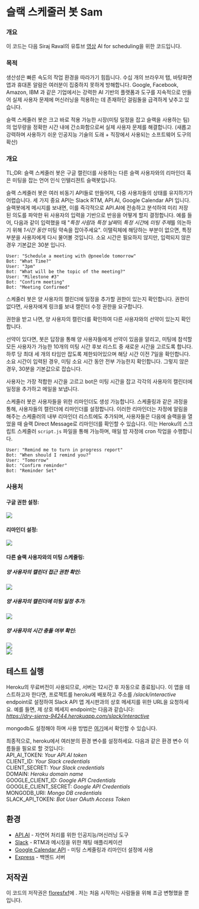# 슬랙 스케줄러 봇 Sam

### 개요

이 코드는 다음 Siraj Raval의 유튜브 [영상](https://www.youtube.com/watch?v=nvLJq4GnCg4&feature=youtu.be) AI for scheduling을 위한 코드입니다.

### 목적

생산성은 빠른 속도의 작업 환경을 따라가기 힘듭니다. 수십 개의 브라우저 탭, 바탕화면 앱과 휴대폰 알람은 여러분이 집중하지 못하게 방해합니다. Google, Facebook, Amazon, IBM 과 같은 기업에서는 강력한 AI 기반의 플랫폼과 도구를 지속적으로 만들어 실제 사용자 문제에 머신러닝을 적용하는 데 존재하던 걸림돌을 급격하게 낮추고 있습니다.

슬랙 스케줄러 봇은 크고 바로 적용 가능한 시장(미팅 일정을 잡고 슬랙을 사용하는 팀)의 업무량을 정확한 시간 내에 간소화함으로써 실제 사용자 문제를 해결합니다. (새롭고 강력하며 사용하기 쉬운 인공지능 기술의 도래 + 직장에서 사용되는 소프트웨어 도구의 확산) 


### 개요

TL;DR: 슬랙 스케줄러 봇은 구글 캘린더를 사용하는 다른 슬랙 사용자와의 리마인더 혹은 미팅을 잡는 언어 인식 인텔리젼트 슬랙봇입니다.

슬랙 스케줄러 봇은 여러 비동기 API들로 만들어져, 다중 사용자들의 상태를 유지하기가 어렵습니다. 세 가지 중요 API는 Slack RTM, API.AI, Google Calendar API 입니다. 슬랙봇에게 메시지를 보내면, 이를 즉각적으로 API.AI에 전송하고 분석하여 미리 저장된 의도를 파악한 뒤 사용자의 입력을 기반으로 반응을 어떻게 할지 결정합니다. 예를 들어, 다음과 같이 입력했을 때 "*특정 사람*과 *특정 날짜*의 *특정 시간*에 *미팅 주제*를 의논하기 위해 *1시간 동안* 미팅 약속을 잡아주세요". 이탤릭체에 해당하는 부분이 없으면, 특정 부분을 사용자에게 다시 물어볼 것입니다. 소요 시간은 필요하지 않지만, 입력되지 않은 경우 기본값은 30분 입니다.
  
```Example:  
User: "Schedule a meeting with @pneelde tomorrow"  
Bot: "What Time?"  
User: "3pm"  
Bot: "What will be the topic of the meeting?"  
User: "Milestone #3"  
Bot: "Confirm meeting"  
Bot: "Meeting Confirmed"  
```
  
  
스케줄러 봇은 양 사용자의 캘린더에 일정을 추가할 권한이 있는지 확인합니다. 권한이 없다면, 사용자에게 링크를 보내 캘린더 수정 권한을 요구합니다.
  
권한을 받고 나면, 양 사용자의 캘린더를 확인하여 다른 사용자와의 선약이 있는지 확인합니다.

선약이 있다면, 봇은 답장을 통해 양 사용자들에게 선약이 있음을 알리고, 미팅에 참석할 모든 사용자가 가능한 10개의 미팅 시간 후보 리스트 중 새로운 시간을 고르도록 합니다. 하루 당 최대 세 개의 타임만 잡도록 제한되어있으며 해당 시간 이전 7일을 확인합니다. 소요 시간이 입력된 경우, 미팅 소요 시간 동안 전부 가능한지 확인합니다. 그렇지 않은 경우, 30분을 기본값으로 잡습니다.

사용자는 가장 적합한 시간을 고르고 bot은 미팅 시간을 잡고 각각의 사용자의 캘린더에 일정을 추가하고 메일을 보냅니다. 
  
스케줄러 봇은 사용자들을 위한 리마인더도 생성 가능합니다. 스케줄링과 같은 과정을 통해, 사용자들의 캘린더에 리마인더를 설정합니다. 이러한 리마인더는 자정에 알림을 해주는 스케줄러의 내부 리마인더 리스트에도 추가되며, 사용자들은 다음에 슬랙을을 열었을 때 슬랙 Direct Message로 리마인더를 확인할 수 있습니다. 이는 Heroku의 스크립트 스케줄러 `script.js` 파일을 통해 가능하며, 매일 밤 자정에 cron 작업을 수행합니다. 
  
```Example:  
User: "Remind me to turn in progress report"  
Bot: "When should I remind you?"  
User: "Tomorrow"  
Bot: "Confirm reminder"  
Bot: "Reminder Set"  
```

### 사용처

#### 구글 권한 설정:  
![](https://cl.ly/1u3x1y2Y1W1u/Screen%20Recording%202017-08-01%20at%2008.12%20PM.gif)

#### 리마인더 설정:  
![](https://cl.ly/0T3Z3c0m2n2k/Screen%20Recording%202017-08-01%20at%2008.22%20PM.gif)

#### 다른 슬랙 사용자와의 미팅 스케줄링:

##### 양 사용자의 캘린더 접근 권한 확인:  
![](https://cl.ly/1p39180G0a0O/Screen%20Recording%202017-08-01%20at%2008.25%20PM.gif)

##### 양 사용자의 캘린더에 미팅 일정 추가:  
![](https://cl.ly/0g200n0I2w1M/Screen%20Recording%202017-08-01%20at%2008.32%20PM.gif)

##### 양 사용자의 시간 충돌 여부 확인:  
![](https://cl.ly/3S1N0q2a1W0b/Screen%20Recording%202017-08-01%20at%2008.40%20PM.gif)  
![](https://cl.ly/0o401z1J2k2k/Screen%20Recording%202017-08-01%20at%2008.48%20PM.gif)


## 테스트 실행

Heroku의 무료버전이 사용되므로, 서버는 12시간 후 자동으로 종료됩니다. 이 앱을 테스트하고자 한다면, 프로젝트를 heroku에 배포하고 주소를 */slack/interactive* endpoint로 설정하여 Slack API 앱 게시판과의 상호 메세지를 위한 URL을 요청하세요. 예를 들면, 제 상호 메세지 endpoint는 다음과 같습니다:  
*https://dry-sierra-94244.herokuapp.com/slack/interactive*  
  
mongodb도 설정해야 하며 사용 방법은 [여기](http://fredrik.anderzon.se/2017/01/17/setting-up-a-free-mongodb-database-on-mlab-and-connecting-to-it-with-node-js/)에서 확인할 수 있습니다.

최종적으로, heroku에서 여러분의 환경 변수를 설정하세요. 다음과 같은 환경 변수 이름들을 필요로 할 것입니다:  
API_AI_TOKEN: *Your API.AI token*  
CLIENT_ID: *Your Slack credentials*  
CLIENT_SECRET: *Your Slack credentials*  
DOMAIN: *Heroku domain name*  
GOOGLE_CLIENT_ID: *Google API Credentials*  
GOOGLE_CLIENT_SECRET: *Google API Credentials*  
MONGODB_URI: *Mongo DB credentials*  
SLACK_API_TOKEN: *Bot User OAuth Access Token*  


## 환경

* [API.AI](https://api.ai/) - 자연어 처리를 위한 인공지능/머신러닝 도구
* [Slack](https://api.slack.com/) - RTM과 메시징을 위한 채팅 애플리케이션
* [Google Calendar API](https://developers.google.com/google-apps/calendar/) - 미팅 스케줄링과 리마인더 설정에 사용  
* [Express](https://expressjs.com/) - 백엔드 서버


## 저작권

이 코드의 저작권은 [floresfxf](https://www.youtube.com/watch?v=nvLJq4GnCg4&feature=youtu.be)에 . 저는 처음 시작하는 사람들을 위해 조금 변형했을 뿐입니다.
